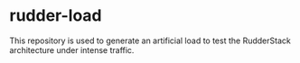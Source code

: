 # rudder-load

This repository is used to generate an artificial load to test the RudderStack architecture under intense traffic.